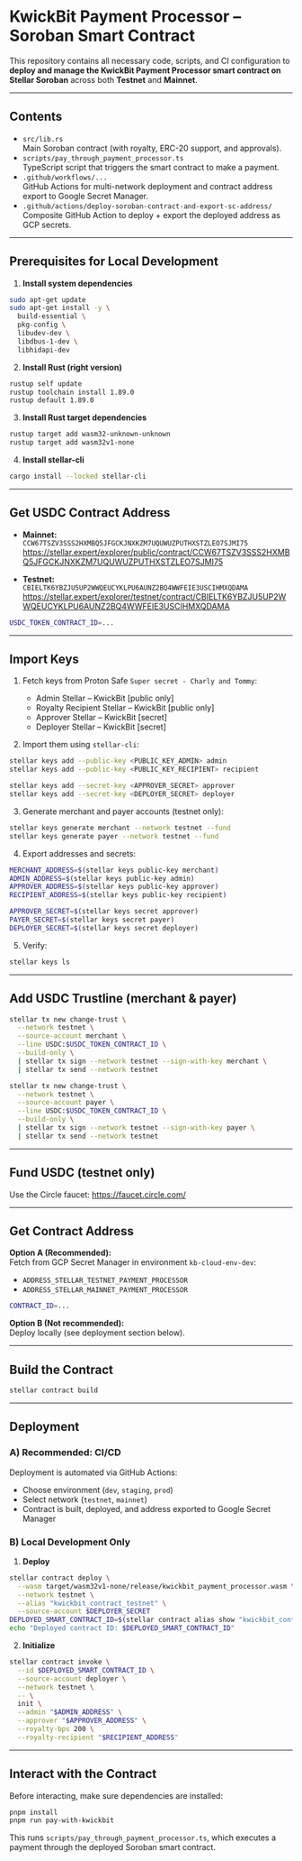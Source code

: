 # KwickBit Payment Processor – Soroban Smart Contract

This repository contains all necessary code, scripts, and CI configuration to **deploy and manage the KwickBit Payment Processor smart contract on Stellar Soroban** across both **Testnet** and **Mainnet**.

---

## Contents

- `src/lib.rs`  
  Main Soroban contract (with royalty, ERC-20 support, and approvals).
- `scripts/pay_through_payment_processor.ts`  
  TypeScript script that triggers the smart contract to make a payment.
- `.github/workflows/...`  
  GitHub Actions for multi-network deployment and contract address export to Google Secret Manager.
- `.github/actions/deploy-soroban-contract-and-export-sc-address/`  
  Composite GitHub Action to deploy + export the deployed address as GCP secrets.


---

## Prerequisites for Local Development

1. **Install system dependencies**

```sh
sudo apt-get update
sudo apt-get install -y \
  build-essential \
  pkg-config \
  libudev-dev \
  libdbus-1-dev \
  libhidapi-dev
```

2. **Install Rust (right version)**

```sh
rustup self update
rustup toolchain install 1.89.0
rustup default 1.89.0
```

3. **Install Rust target dependencies**

```sh
rustup target add wasm32-unknown-unknown
rustup target add wasm32v1-none
```

4. **Install stellar-cli**

```sh
cargo install --locked stellar-cli
```

---

## Get USDC Contract Address

- **Mainnet:**  
  `CCW67TSZV3SSS2HXMBQ5JFGCKJNXKZM7UQUWUZPUTHXSTZLEO7SJMI75`  
  <https://stellar.expert/explorer/public/contract/CCW67TSZV3SSS2HXMBQ5JFGCKJNXKZM7UQUWUZPUTHXSTZLEO7SJMI75>

- **Testnet:**  
  `CBIELTK6YBZJU5UP2WWQEUCYKLPU6AUNZ2BQ4WWFEIE3USCIHMXQDAMA`  
  <https://stellar.expert/explorer/testnet/contract/CBIELTK6YBZJU5UP2WWQEUCYKLPU6AUNZ2BQ4WWFEIE3USCIHMXQDAMA>

```sh
USDC_TOKEN_CONTRACT_ID=...
```

---

## Import Keys

1. Fetch keys from Proton Safe `Super secret - Charly and Tommy`:
    - Admin Stellar – KwickBit [public only]
    - Royalty Recipient Stellar – KwickBit [public only]
    - Approver Stellar – KwickBit [secret]
    - Deployer Stellar – KwickBit [secret]

2. Import them using `stellar-cli`:

```sh
stellar keys add --public-key <PUBLIC_KEY_ADMIN> admin
stellar keys add --public-key <PUBLIC_KEY_RECIPIENT> recipient
```

```sh
stellar keys add --secret-key <APPROVER_SECRET> approver
stellar keys add --secret-key <DEPLOYER_SECRET> deployer
```

3. Generate merchant and payer accounts (testnet only):

```sh
stellar keys generate merchant --network testnet --fund
stellar keys generate payer --network testnet --fund
```

4. Export addresses and secrets:

```sh
MERCHANT_ADDRESS=$(stellar keys public-key merchant)
ADMIN_ADDRESS=$(stellar keys public-key admin)
APPROVER_ADDRESS=$(stellar keys public-key approver)
RECIPIENT_ADDRESS=$(stellar keys public-key recipient)
```

```sh
APPROVER_SECRET=$(stellar keys secret approver)
PAYER_SECRET=$(stellar keys secret payer)
DEPLOYER_SECRET=$(stellar keys secret deployer)
```

5. Verify:

```sh
stellar keys ls
```

---

## Add USDC Trustline (merchant & payer)

```sh
stellar tx new change-trust \
  --network testnet \
  --source-account merchant \
  --line USDC:$USDC_TOKEN_CONTRACT_ID \
  --build-only \
  | stellar tx sign --network testnet --sign-with-key merchant \
  | stellar tx send --network testnet
```

```sh
stellar tx new change-trust \
  --network testnet \
  --source-account payer \
  --line USDC:$USDC_TOKEN_CONTRACT_ID \
  --build-only \
  | stellar tx sign --network testnet --sign-with-key payer \
  | stellar tx send --network testnet
```

---

## Fund USDC (testnet only)

Use the Circle faucet: <https://faucet.circle.com/>

---

## Get Contract Address

**Option A (Recommended):**  
Fetch from GCP Secret Manager in environment `kb-cloud-env-dev`:
- `ADDRESS_STELLAR_TESTNET_PAYMENT_PROCESSOR`
- `ADDRESS_STELLAR_MAINNET_PAYMENT_PROCESSOR`

```sh
CONTRACT_ID=...
```

**Option B (Not recommended):**  
Deploy locally (see deployment section below).

---

## Build the Contract

```sh
stellar contract build
```

---

## Deployment

### A) Recommended: CI/CD

Deployment is automated via GitHub Actions:
- Choose environment (`dev`, `staging`, `prod`)
- Select network (`testnet`, `mainnet`)
- Contract is built, deployed, and address exported to Google Secret Manager

### B) Local Development Only

1. **Deploy**

```sh
stellar contract deploy \
  --wasm target/wasm32v1-none/release/kwickbit_payment_processor.wasm \
  --network testnet \
  --alias "kwickbit_contract_testnet" \
  --source-account $DEPLOYER_SECRET
DEPLOYED_SMART_CONTRACT_ID=$(stellar contract alias show "kwickbit_contract_testnet"   --network testnet | tail -n1)
echo "Deployed contract ID: $DEPLOYED_SMART_CONTRACT_ID"
```

2. **Initialize**

```sh
stellar contract invoke \
  --id $DEPLOYED_SMART_CONTRACT_ID \
  --source-account deployer \
  --network testnet \
  -- \
  init \
  --admin "$ADMIN_ADDRESS" \
  --approver "$APPROVER_ADDRESS" \
  --royalty-bps 200 \
  --royalty-recipient "$RECIPIENT_ADDRESS"
```

---

## Interact with the Contract

Before interacting, make sure dependencies are installed:

```sh
pnpm install
pnpm run pay-with-kwickbit
```

This runs `scripts/pay_through_payment_processor.ts`, which executes a payment through the deployed Soroban smart contract.